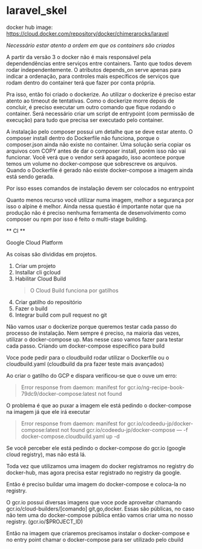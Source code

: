 # laravel_skel

docker hub image: https://cloud.docker.com/repository/docker/chimerarocks/laravel

*Necessário estar atento a ordem em que os containers são criados*

A partir da versão 3 o docker não é mais responsável pela dependendências 
entre serviços entre containers. Tanto que todos devem rodar independentemente. 
O atributos depends_on serve apenas para indicar a ordenação, para controles mais 
específicos de serviços que rodam dentro do container terá que fazer por conta própria.


Pra isso, então foi criado o dockerize.
Ao utilizar o dockerize é preciso estar atento ao timeout de tentativas. 
Como o dockerize morre depois de concluir, é preciso executar um outro comando que fique
rodando o container. Será necessário criar um script de entrypoint (com permissão de execução) 
para tudo que precisa ser executado pelo container. 

A instalação pelo composer possui um detalhe que se deve estar atento.
O composer install dentro do Dockerfile não funciona, porque o composer.json ainda não 
existe no container. Uma solução seria copiar os arquivos com COPY antes de dar o 
composer install, porém isso não vai funcionar. Você verá que o vendor será apagado, isso 
acontece porque temos um volume no docker-compose que sobrescreve os arquivos.
Quando o Dockerfile é gerado não existe docker-compose a imagem ainda está sendo gerada.

Por isso esses comandos de instalação devem ser colocados no entrypoint

Quanto menos recurso você utilizar numa imagem, melhor a segurança por isso o alpine é melhor.
Ainda nessa questão é importante notar que na produção não é preciso nenhuma ferramenta
de desenvolvimento como composer ou npm por isso é feito o multi-stage building.



** CI **

Google Cloud Platform


As coisas são divididas em projetos.

1. Criar um projeto
2. Installar cli gcloud
3. Habilitar Cloud Build
    > O Cloud Build funciona por gatilhos
4. Criar gatilho do repositório
5. Fazer o build
6. Integrar build com pull request no git
    
Não vamos usar o dockerize porque queremos testar cada passo do processo de instalação. 
Nem sempre é preciso, na maioria das vezes, utilizar o docker-compose up. Mas nesse caso vamos fazer para testar cada passo.
Criando um docker-compose especifico para build

Voce pode pedir para o cloudbuild rodar utilizar o Dockerfile ou o cloudbuild.yaml  (cloudbuild da pra fazer teste mais avançados)

Ao criar o gatilho do GCP e dispara verificou-se que o ouve um erro:
> Error response from daemon: manifest for gcr.io/ng-recipe-book-79dc9/docker-compose:latest not found

O problema é que ao puxar a imagem ele está pedindo o docker-compose na imagem já que ele irá executar
> Error response from daemon: manifest for gcr.io/codeedu-jp/docker-compose:latest not found
> gcr.io/codeedu-jp/docker-compose — -f docker-compose.cloudbuild.yaml up -d

Se você perceber ele está pedindo o docker-compose do gcr.io (google cloud registry), mas não está lá.

Toda vez que utilizamos uma imagem do docker registramos no registry do docker-hub, mas agora precisa estar
registrado no registry da google.

Então é preciso buildar uma imagem do docker-compose e coloca-la no registry.

O gcr.io possui diversas imagens que voce pode aproveitar chamando gcr.io/cloud-builders/[comando] git,go,docker.
Essas são públicas, no caso não tem uma do docker-compose pública então vamos criar uma no nosso registry. (gcr.io/$PROJECT_ID)

Então na imagem que criaremos precisamos instalar o docker-compose e no entry point chamar o docker-compose para ser utilizado pelo cbuild

